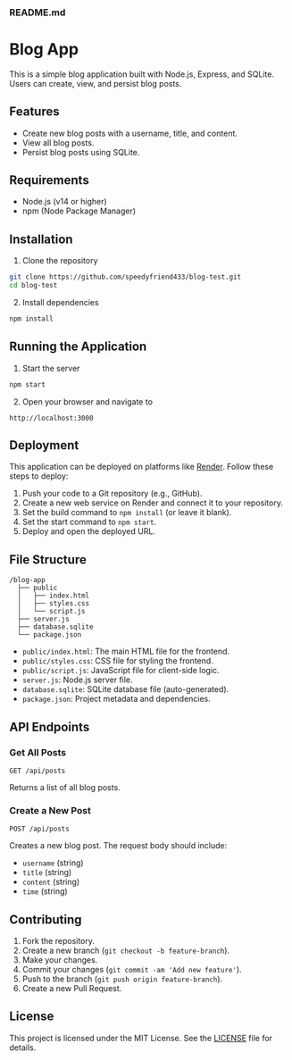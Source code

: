 ### README.md

# Blog App

This is a simple blog application built with Node.js, Express, and SQLite. Users can create, view, and persist blog posts.

## Features

- Create new blog posts with a username, title, and content.
- View all blog posts.
- Persist blog posts using SQLite.

## Requirements

- Node.js (v14 or higher)
- npm (Node Package Manager)

## Installation

1. Clone the repository

```sh
git clone https://github.com/speedyfriend433/blog-test.git
cd blog-test
```

2. Install dependencies

```sh
npm install
```

## Running the Application

1. Start the server

```sh
npm start
```

2. Open your browser and navigate to

```
http://localhost:3000
```

## Deployment

This application can be deployed on platforms like [Render](https://render.com). Follow these steps to deploy:

1. Push your code to a Git repository (e.g., GitHub).
2. Create a new web service on Render and connect it to your repository.
3. Set the build command to `npm install` (or leave it blank).
4. Set the start command to `npm start`.
5. Deploy and open the deployed URL.

## File Structure

```plaintext
/blog-app
  ├── public
  │   ├── index.html
  │   ├── styles.css
  │   └── script.js
  ├── server.js
  ├── database.sqlite
  └── package.json
```

- `public/index.html`: The main HTML file for the frontend.
- `public/styles.css`: CSS file for styling the frontend.
- `public/script.js`: JavaScript file for client-side logic.
- `server.js`: Node.js server file.
- `database.sqlite`: SQLite database file (auto-generated).
- `package.json`: Project metadata and dependencies.

## API Endpoints

### Get All Posts

```
GET /api/posts
```

Returns a list of all blog posts.

### Create a New Post

```
POST /api/posts
```

Creates a new blog post. The request body should include:

- `username` (string)
- `title` (string)
- `content` (string)
- `time` (string)

## Contributing

1. Fork the repository.
2. Create a new branch (`git checkout -b feature-branch`).
3. Make your changes.
4. Commit your changes (`git commit -am 'Add new feature'`).
5. Push to the branch (`git push origin feature-branch`).
6. Create a new Pull Request.

## License

This project is licensed under the MIT License. See the [LICENSE](LICENSE) file for details.
